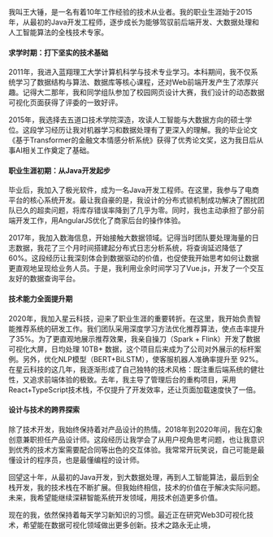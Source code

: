 我叫王大锤，是一名有着10年工作经验的技术从业者。我的职业生涯始于2015年，从最初的Java开发工程师，逐步成长为能够驾驭前后端开发、大数据处理和人工智能算法的全栈技术专家。

#### 求学时期：打下坚实的技术基础

2011年，我进入蓝翔理工大学计算机科学与技术专业学习。本科期间，我不仅系统学习了数据结构与算法、数据库等核心课程，还对Web前端开发产生了浓厚兴趣。记得大二那年，我和同学组队参加了校园网页设计大赛，我们设计的动态数据可视化页面获得了评委的一致好评。

2015年，我选择去五道口技术学院深造，攻读人工智能与大数据方向的硕士学位。这段学习经历让我对机器学习和数据处理有了更深入的理解。我的毕业论文《基于Transformer的金融文本情感分析系统》获得了优秀论文奖，这为我日后从事AI相关工作奠定了基础。

#### 职业生涯初期：从Java开发起步

毕业后，我加入了极光软件，成为一名Java开发工程师。在这里，我参与了电商平台的核心系统开发。最让我自豪的是，我设计的分布式锁机制成功解决了困扰团队已久的超卖问题，将库存错误率降到了几乎为零。同时，我也主动承担了部分前端开发工作，用AngularJS优化了商家后台的操作体验。

2017年，我加入数海信息，开始接触大数据领域。记得当时团队要处理海量的日志数据，我花了三个月时间搭建起分布式日志分析系统，将查询延迟降低了60%。这段经历让我深刻体会到数据驱动的价值，也促使我开始思考如何让数据更直观地呈现给业务人员。于是，我利用业余时间学习了Vue.js，开发了一个交互友好的数据查询平台。

#### 技术能力全面提升期

2020年，我加入星云科技，迎来了职业生涯的重要转折。在这里，我开始负责智能推荐系统的研发工作。我们团队采用深度学习方法优化推荐算法，使点击率提升了35%。为了更直观地展示推荐效果，我亲自操刀（Spark + Flink）开发了数据可视化大屏，日均处理 10TB+ 数据，这个项目后来成为了公司对外展示的标杆案例。另外，优化NLP模型（BERT+BiLSTM），使客服机器人准确率提升至 92%。
在星云科技的这几年，我逐渐形成了自己独特的技术风格：既注重后端系统的健壮性，又追求前端体验的极致。去年，我主导了管理后台的重构项目，采用React+TypeScript技术栈，不仅提升了开发效率，还让页面加载速度快了一倍。

#### 设计与技术的跨界探索

除了技术开发，我始终保持着对产品设计的热情。2018年到2020年间，我在幻象创意兼职担任产品设计师。这段经历让我学会了从用户视角思考问题，也让我意识到优秀的技术方案需要配合同等出色的交互体验。我常常开玩笑说，自己可能是最懂设计的程序员，也是最懂编程的设计师。

回望这十年，从最初的Java开发，到大数据处理，再到人工智能算法，最后到全栈开发，我的技术栈在不断扩展。但我始终相信，技术的价值在于解决实际问题。未来，我希望能继续深耕智能系统开发领域，用技术创造更多价值。

现在的我，依然保持着每天学习新知识的习惯。最近正在研究Web3D可视化技术，希望能在数据可视化领域做出更多创新。技术之路永无止境，